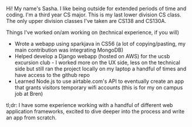 Hi! My name's Sasha. I like being outside for extended periods of time and coding. I'm a third year CS major. This is my last lower division CS class. The only upper division classes I've taken are CS138 and CS130A.

Things I've worked on/am working on (technical experience, if you will)
* Wrote a webapp using sparkjava in CS56 (a lot of copying/pasting, my main contribution was integrating MongoDB)
* Helped develop a Django webapp (hosted on AWS) for the ucsb excursion club - I worked more on the UX side, less on the technical side but still ran the project locally on my laptop a handful of times and have access to the github repo
* Learned Node.js to use airtable.com's API to eventually create an app that grants visitors temporary wifi accounts (this is for my on campus job at Bren)

tl;dr: I have some experience working with a handful of different web application frameworks, excited to dive deeper into the process and write an app from scratch. 


